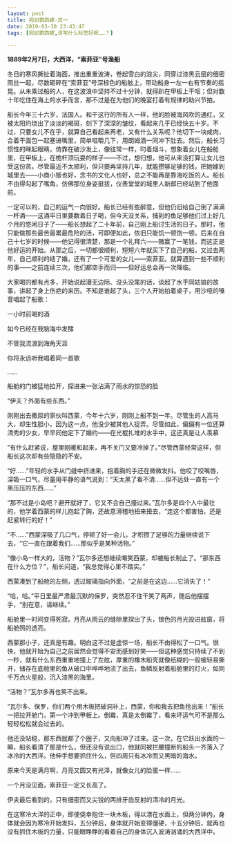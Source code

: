 ```yaml
---
layout: post
title: 宛如鹦鹉螺·其一
date: 2019-03-30 23:43:47
tags: [宛如鹦鹉螺,该写什么标签好呢……？]

---
```

**1889年2月7日，大西洋，“索菲亚”号渔船**  

冬日的寒风撕扯着海面，推出重重波涛，卷起雪白的浪尖，同穿过漆黑云层的细密雨丝一起，尽数砸碎在“索菲亚”号深棕色的船舷上，带动船身一左一右有节奏的摇晃。从未乘过船的人，在这波浪中坚持不过十分钟，就得趴在甲板上干呕；但对数十年吃住在海上的水手而言，那不过是在为他们的晚宴打着有规律的助兴节拍。

船长今年三十六岁，法国人。和干这行的所有人一样，他的脸被海风吹的通红，又被太阳灼烧出了淡淡的褐斑，刻下了深深的皱纹，看起来几乎已经快五十岁。不过，只要女儿不在乎，就算自己看起来再老，又有什么关系呢？他切下一块咸肉，合着干面包一起塞进嘴里，简单咀嚼几下，用朗姆酒一同冲下肚去。然后，船长习惯性的眯起眼睛，倚靠在破沙发上，像往常一样，叼着烟斗，想象着女儿在船舱里，在甲板上，在桅杆顶玩耍的样子——不过，想归想，他可从来没打算让女儿也受这份苦。尽管最近不太顺利，但只要再坚持几年，就能攒够足够的钱，把她嫁到城里去——小商小贩也好，念书的文化人也好，总之不能再是靠海吃饭的人。船长不由得勾起了嘴角，仿佛那位身姿挺拔，仪表堂堂的城里人新郎已经站到了他面前。

一定可以的，自己的运气一向很好。船长已经有些醉意，但他仍旧给自己倒了满满一杯酒——这酒平日里要数着日子喝，但今天没关系，捕到的鱼足够他们过上好几个月的悠闲日子了——船长想起了二十年前，自己刚上船讨生活的日子。那时，他只能做那些最苦最累最危险的活，可即便如此，依旧只能饥一顿饱一顿。后来在自己十七岁的时候——他记得很清楚，那是一个礼拜六——赌赢了一笔钱，而这正是他好运的开始。从那之后，一切都很顺利，短短六年就买下了自己的船，又过去两年，自己顺利的结了婚，还有了一个可爱的女儿——索菲亚。就算遇到一些不顺利的事——之前连续三次，他们都空手而归——但好运总会再一次降临。

大家喝的都有点多，开始说起漫无边际、没头没尾的话，谈起了水手同姑娘的故事，讲起了身上伤疤的来历。不知是谁起了头，三个人开始拍着桌子，用沙哑的嗓音唱起了船歌：

一小时前喝的酒

如今已经在我脑海中发酵

不管我流浪到海角天涯

你将永远听我唱着同一首歌

……

船舱的门被猛地拉开，探进来一张沾满了雨水的惊恐的脸

“伊夫？外面有些东西。”

刚刚出去撒尿的家伙叫西蒙，今年十六岁，刚刚上船不到一年。尽管生的人高马大，却生性胆小，因为这一点，他没少被其他人捉弄。尽管如此，偏偏有一位还算清秀的少女，早早同他定下了婚约——在光棍扎堆的水手中，这还真是让人羡慕

“有什么赶紧说，屋里刚暖和起来，再不关门又要冷掉了。”尽管西蒙经常这样，但船长这次却有些隐隐的不安。

“好……”年轻的水手从门缝中挤进来，抱着胸的手还在微微发抖。他咬了咬嘴唇，深吸一口气，尽量用平静的语气说到：“天太黑了看不清……但不远处一直有一个黑压压的东西……”

“那不过是小岛吧？避开就好了，它又不会自己撞过来。”瓦尔多是四个人中最壮的，他学着西蒙的样儿抱起了胸，还故意滑稽地扭来扭去，“连这个都害怕，还是赶紧转行的好！”

“不……”西蒙深吸了几口气，停顿了好一会儿，才积攒了足够的力量继续说下去，“它一直在跟着我们……那似乎是某种活物。”

“像小岛一样大的，活物？”瓦尔多还想继续嘲笑西蒙，却被船长制止了。“那东西在什么方位？”，船长问道，“我总觉得心里不踏实。”

西蒙凑到了船舱的左侧，透过玻璃指向外面，“之前是在这边……它消失了！”

“哈，哈。”平日里最严肃最沉默的保罗，突然忍不住干笑了两声，随后他摆摆手，“别在意，请继续。”

船舱里一时间变得死寂。月亮从雨云的缝隙里探出了头，银色的月光投进舷窗，将船舱照的透亮。

西蒙那小子，还真是有趣。明白这不过是虚惊一场，船长不由得松了一口气。很快，他就开始为自己之前居然会觉得不安而感到好笑——但这种感觉只持续了不到一秒，就有什么东西重重地撞上了左舷，厚重的橡木船壳就像纸糊的一般被轻易撕开，储存在底舱里的鱼从破口中哗哗地流了出去，鱼鳞反射着船舱里的灯火，如同千万点火星般，沉入漆黑的海里。

“活物？”瓦尔多再也笑不出来。

“瓦尔多、保罗，你们两个用木板把破洞补上，西蒙，你和我去把鱼抢出来！”船长一把拉开舱门，第一个冲到甲板上。倒霉，真是太倒霉了，看来坏运气可不是那么轻轻松松就会过去的。

他还没站稳，那东西就都了个圈子，又向船冲了过来。这一次，在它跃出水面的一瞬，船长看清了那是什么，但还没有说出口，他就同被拦腰撞断的船头一齐落入了冰冷的大西洋。他伸手想要抓住什么，但四周只有冰冷而又黑暗的海水。

原来今天是满月啊，月亮又圆又有光泽，就像女儿的脸蛋一样……

一个月没见面，索菲亚一定又长高了。

伊夫最后看到的，只有细密而又尖锐的两排牙齿反射的清冷的月光。

在这寒冷大洋的正中，即便侥幸抱住一块木板，得以漂在水面上，但两分钟内，身体就会因为寒冷开始发抖，五分钟后，身体就开始变得僵硬，十五分钟后，就再也没有抓住木板的力量，只能眼睁睁的看着自己的身体沉入波涛汹涌的大西洋中。